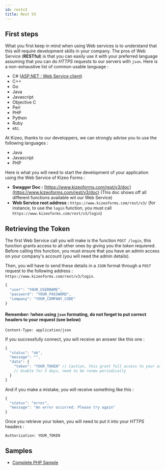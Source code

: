 ```yaml
---
id: restv3
title: Rest V3
---
```


## First steps

What you first keep in mind when using Web services is to understand that this will require development skills in your company. The pros of Web Service (**RESTful**) is that you can easily use it with your preferred language assuming that you can do _HTTPS_ requests to our servers with `json`. Here is a non-exhaustive list of common usable language :

-   C# ([ASP.NET : Web Service client](http://www.asp.net/web-api/overview/advanced/calling-a-web-api-from-a-net-client))
-   C++
-   Go
-   Java
-   Javascript
-   Objective C
-   Perl
-   PHP
-   Python
-   Ruby
-   etc.

At Kizeo, thanks to our developpers, we can strongly advise you to use the following languages :

-   Java
-   Javascript
-   PHP

Here is what you will need to start the development of your application using the Web Service of Kizeo Forms :

-   **Swagger Doc :** [https://www.kizeoforms.com/rest/v3/doc](https://www.kizeoforms.com/rest/v3/doc) (This doc shows off all different functions available wit our Web Service)
-   **Web Service root address :** `https://www.kizeoforms.com/rest/v3/` (for instance, to use the `login` function, you must call `https://www.kizeoforms.com/rest/v3/login`)

## Retrieving the Token

The first Web Service call you will make is the function `POST /login`, this function grants access to all other ones by giving you the _token_ requiered. Before calling this function, you must ensure that you have an admin access on your company's account (you will need the admin details).

Then, you will have to send these details in a `JSON` format through a `POST` request to the following address : `https://www.kizeoforms.com/rest/v3/login`.

```javascript
{
  "user": "YOUR_USERNAME",
  "password": "YOUR_PASSWORD",
  "company": "YOUR_COMPANY_CODE"
}
```

#### Remember: !when using `json` formating, do not forget to put correct headers to your request (see below)

```
Content-Type: application/json
```

If you successfully connect, you will receive an answer like this one :

```javascript
{
  "status": "ok",
  "message": "",
  "data": {
    "token": "YOUR_TOKEN" // Caution, this grant full access to your account for 3 days. Keep it secret.
    // Usable for 3 days, need to be renew periodically
  }
}
```

And if you make a mistake, you will receive something like this :

```javascript
{
  "status": "error",
  "message": "An error occurred. Please try again"
}
```

Once you retrieve your token, you will need to put it into your _HTTPS_ headers :

```
Authorization: YOUR_TOKEN
```

## Samples

-   [Complete PHP Sample](rest-getting-started-sample-php.md)
